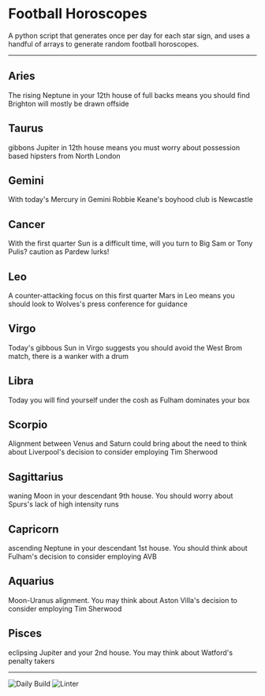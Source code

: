 # Football Horoscopes

A python script that generates once per day for each star sign, and uses a handful of arrays to generate random football horoscopes.

---

<!-- horoscopes_item starts -->
<h2>Aries</h2><p>The rising Neptune in your 12th house of full backs means you should find Brighton will mostly be drawn offside</p><h2>Taurus</h2><p>gibbons Jupiter in 12th house means you must worry about possession based hipsters from North London</p><h2>Gemini</h2><p>With today's Mercury in Gemini Robbie Keane's boyhood club is Newcastle</p><h2>Cancer</h2><p>With the first quarter Sun is a difficult time, will you turn to Big Sam or Tony Pulis? caution as Pardew lurks!</p><h2>Leo</h2><p>A counter-attacking focus on this first quarter Mars in Leo means you should look to Wolves's press conference for guidance</p><h2>Virgo</h2><p>Today's gibbous Sun in Virgo suggests you should avoid the West Brom match, there is a wanker with a drum</p><h2>Libra</h2><p>Today you will find yourself under the cosh as Fulham dominates your box</p><h2>Scorpio</h2><p>Alignment between Venus and Saturn could bring about the need to think about Liverpool's decision to consider employing Tim Sherwood</p><h2>Sagittarius</h2><p>waning Moon in your descendant 9th house. You should worry about Spurs's lack of high intensity runs</p><h2>Capricorn</h2><p>ascending Neptune in your descendant 1st house. You should think about Fulham's decision to consider employing AVB</p><h2>Aquarius</h2><p>Moon-Uranus alignment. You may think about Aston Villa's decision to consider employing Tim Sherwood</p><h2>Pisces</h2><p>eclipsing Jupiter and your 2nd house. You may think about Watford's penalty takers</p>
<!-- horoscopes_item ends -->

---

![Daily Build](https://github.com/MatBenfield/horofootball.thechels.uk/workflows/Daily%20Build/badge.svg) ![Linter](https://github.com/MatBenfield/horofootball.thechels.uk/workflows/Linter/badge.svg)
